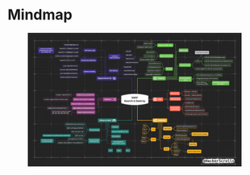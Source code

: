 # Mindmap

<figure><img src="../.gitbook/assets/ssrf.jpeg" alt=""><figcaption></figcaption></figure>
